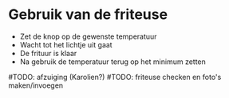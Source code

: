 # Gebruik van de friteuse

* Zet de knop op de gewenste temperatuur
* Wacht tot het lichtje uit gaat
* De frituur is klaar
* Na gebruik de temperatuur terug op het minimum zetten

\#TODO: afzuiging (Karolien?)
\#TODO: friteuse checken en foto's maken/invoegen